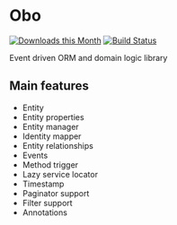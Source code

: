 Obo
===

[![Downloads this Month](https://img.shields.io/packagist/dm/obo/obo.svg)](https://packagist.org/packages/obo/obo)
[![Build Status](https://travis-ci.org/obophp/obo.svg?branch=master)](https://travis-ci.org/obophp/obo)

Event driven ORM and domain logic library

Main features
---

- Entity
- Entity properties
- Entity manager
- Identity mapper
- Entity relationships
- Events
- Method trigger
- Lazy service locator
- Timestamp
- Paginator support
- Filter support
- Annotations
